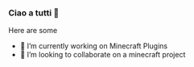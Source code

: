 ### Ciao a tutti 👋

Here are some

- 🔭 I’m currently working on Minecraft Plugins
- 👯 I’m looking to collaborate on a minecraft project
